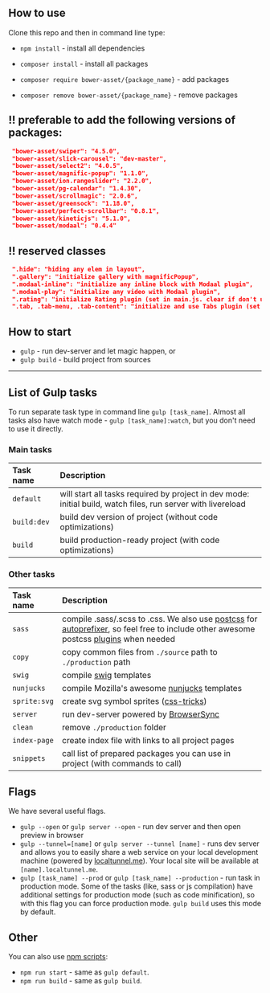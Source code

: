 ## How to use

Clone this repo and then in command line type:

* `npm install`         - install all dependencies
* `composer install`     - install all packages

* `composer require bower-asset/{package_name}`   - add packages
* `composer remove bower-asset/{package_name}`    - remove packages


## !! preferable to add the following versions of packages:
   
   
  ```json
   "bower-asset/swiper": "4.5.0",
   "bower-asset/slick-carousel": "dev-master",
   "bower-asset/select2": "4.0.5",
   "bower-asset/magnific-popup": "1.1.0",
   "bower-asset/ion.rangeslider": "2.2.0",
   "bower-asset/pg-calendar": "1.4.30",
   "bower-asset/scrollmagic": "2.0.6",
   "bower-asset/greensock": "1.18.0",
   "bower-asset/perfect-scrollbar": "0.8.1",
   "bower-asset/kineticjs": "5.1.0",
   "bower-asset/modaal": "0.4.4"
  ```

## !! reserved classes


  ```json
   ".hide": "hiding any elem in layout",
   ".gallery": "initialize gallery with magnificPopup",
   ".modaal-inline": "initialize any inline block with Modaal plugin",
   ".modaal-play": "initialize any video with Modaal plugin",
   ".rating": "initialize Rating plugin (set in main.js. clear if don't use)",
   ".tab, .tab-menu, .tab-content": "initialize and use Tabs plugin (set in main.js. clear if don't use)",
  ```

## How to start

* `gulp`                - run dev-server and let magic happen, or
* `gulp build`          - build project from sources

---

## List of Gulp tasks

To run separate task type in command line `gulp [task_name]`.
Almost all tasks also have watch mode - `gulp [task_name]:watch`, but you don't need to use it directly.

### Main tasks
Task name          | Description                                                      
:------------------|:----------------------------------
`default`          | will start all tasks required by project in dev mode: initial build, watch files, run server with livereload
`build:dev`        | build dev version of project (without code optimizations)
`build`            | build production-ready project (with code optimizations)

### Other tasks
Task name          | Description                                                      
:------------------|:----------------------------------
`sass` 	         | compile .sass/.scss to .css. We also use [postcss](https://github.com/postcss/postcss) for [autoprefixer](https://github.com/postcss/autoprefixer), so feel free to include other awesome postcss [plugins](https://github.com/postcss/postcss#plugins) when needed
`copy`             | copy common files from `./source` path to `./production` path
`swig`             | compile [swig](http://paularmstrong.github.io/swig/)  templates
`nunjucks`         | compile Mozilla's awesome [nunjucks](https://mozilla.github.io/nunjucks/) templates
`sprite:svg`       | create svg symbol sprites ([css-tricks](https://css-tricks.com/svg-sprites-use-better-icon-fonts/))
`server`           | run dev-server powered by [BrowserSync](https://www.browsersync.io/)
`clean`            | remove `./production` folder
`index-page`       | create index file with links to all project pages
`snippets`         | call list of prepared packages you can use in project (with commands to call)

## Flags

We have several useful flags.

* `gulp --open` or `gulp server --open` - run dev server and then open preview in browser
* `gulp --tunnel=[name]` or `gulp server --tunnel [name]` - runs dev server and allows you to easily share a web service on your local development machine (powered by [localtunnel.me](https://localtunnel.me/)). Your local site will be available at `[name].localtunnel.me`.
* `gulp [task_name] --prod` or `gulp [task_name] --production` - run task in production mode. Some of the tasks (like, sass or js compilation) have additional settings for production mode (such as code minification), so with this flag you can force production mode. `gulp build` uses this mode by default.

## Other
You can also use [npm scripts](https://docs.npmjs.com/misc/scripts):

* `npm run start` - same as `gulp default`.
* `npm run build` - same as `gulp build`.
